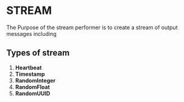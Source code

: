 # STREAM

The Purpose of the stream performer is to create a stream of output messages including

## Types of stream

1. **Heartbeat** 
2. **Timestamp**
3. **RandomInteger** 
4. **RandomFloat**
5. **RandomUUID** 
